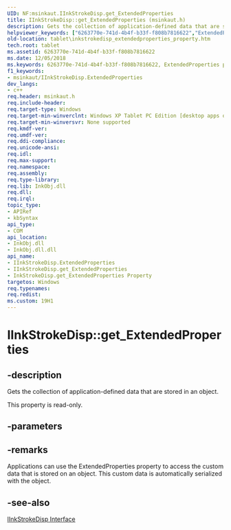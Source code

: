 ```yaml
---
UID: NF:msinkaut.IInkStrokeDisp.get_ExtendedProperties
title: IInkStrokeDisp::get_ExtendedProperties (msinkaut.h)
description: Gets the collection of application-defined data that are stored in an object.
helpviewer_keywords: ["6263770e-741d-4b4f-b33f-f808b7816622","ExtendedProperties property [Tablet PC]","ExtendedProperties property [Tablet PC]","IInkStrokeDisp interface","IInkStrokeDisp interface [Tablet PC]","ExtendedProperties property","IInkStrokeDisp.ExtendedProperties","IInkStrokeDisp.get_ExtendedProperties","IInkStrokeDisp::ExtendedProperties","IInkStrokeDisp::get_ExtendedProperties","InkStrokeDisp.get_ExtendedProperties Property","get_ExtendedProperties","msinkaut/IInkStrokeDisp::ExtendedProperties","msinkaut/IInkStrokeDisp::get_ExtendedProperties","tablet.inkstrokedisp_extendedproperties_property"]
old-location: tablet\inkstrokedisp_extendedproperties_property.htm
tech.root: tablet
ms.assetid: 6263770e-741d-4b4f-b33f-f808b7816622
ms.date: 12/05/2018
ms.keywords: 6263770e-741d-4b4f-b33f-f808b7816622, ExtendedProperties property [Tablet PC], ExtendedProperties property [Tablet PC],IInkStrokeDisp interface, IInkStrokeDisp interface [Tablet PC],ExtendedProperties property, IInkStrokeDisp.ExtendedProperties, IInkStrokeDisp.get_ExtendedProperties, IInkStrokeDisp::ExtendedProperties, IInkStrokeDisp::get_ExtendedProperties, InkStrokeDisp.get_ExtendedProperties Property, get_ExtendedProperties, msinkaut/IInkStrokeDisp::ExtendedProperties, msinkaut/IInkStrokeDisp::get_ExtendedProperties, tablet.inkstrokedisp_extendedproperties_property
f1_keywords:
- msinkaut/IInkStrokeDisp.ExtendedProperties
dev_langs:
- c++
req.header: msinkaut.h
req.include-header: 
req.target-type: Windows
req.target-min-winverclnt: Windows XP Tablet PC Edition [desktop apps only]
req.target-min-winversvr: None supported
req.kmdf-ver: 
req.umdf-ver: 
req.ddi-compliance: 
req.unicode-ansi: 
req.idl: 
req.max-support: 
req.namespace: 
req.assembly: 
req.type-library: 
req.lib: InkObj.dll
req.dll: 
req.irql: 
topic_type:
- APIRef
- kbSyntax
api_type:
- COM
api_location:
- InkObj.dll
- InkObj.dll.dll
api_name:
- IInkStrokeDisp.ExtendedProperties
- IInkStrokeDisp.get_ExtendedProperties
- InkStrokeDisp.get_ExtendedProperties Property
targetos: Windows
req.typenames: 
req.redist: 
ms.custom: 19H1
---
```


# IInkStrokeDisp::get_ExtendedProperties


## -description


Gets the collection of application-defined data that are stored in an object.
        

This property is read-only.


## -parameters


## -remarks



Applications can use the ExtendedProperties property to access the custom data that is stored on an object. This custom data is automatically serialized with the object.






## -see-also




<a href="https://docs.microsoft.com/windows/desktop/api/msinkaut/nn-msinkaut-iinkstrokedisp">IInkStrokeDisp Interface</a>
 

 

